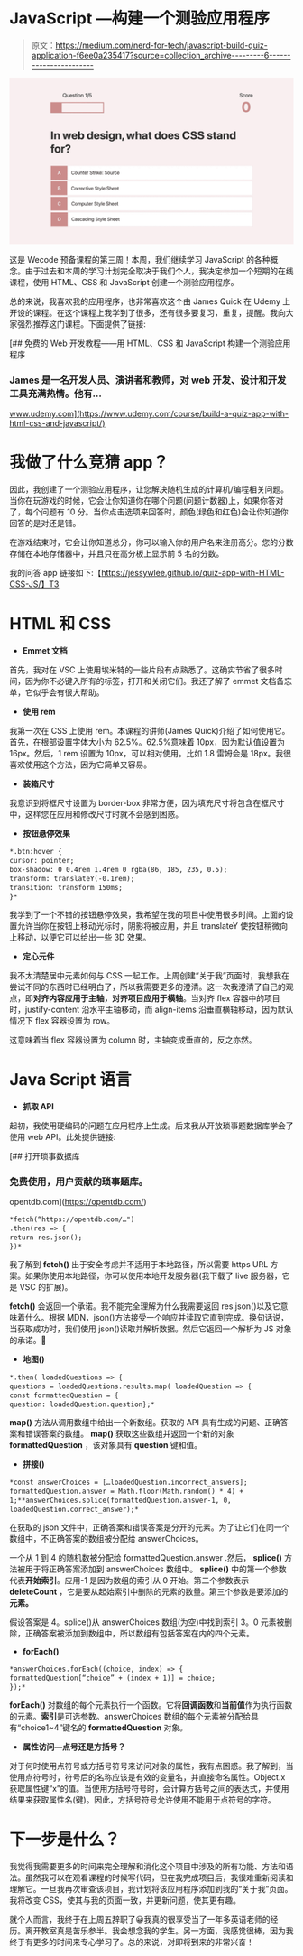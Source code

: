 # JavaScript —构建一个测验应用程序

> 原文：<https://medium.com/nerd-for-tech/javascript-build-quiz-application-f6ee0a235417?source=collection_archive---------6----------------------->

![](img/b2c65deb42cc408e92e46ff87701660d.png)

这是 Wecode 预备课程的第三周！本周，我们继续学习 JavaScript 的各种概念。由于过去和本周的学习计划完全取决于我们个人，我决定参加一个短期的在线课程，使用 HTML、CSS 和 JavaScript 创建一个测验应用程序。

总的来说，我喜欢我的应用程序，也非常喜欢这个由 James Quick 在 Udemy 上开设的课程。在这个课程上我学到了很多，还有很多要复习，重复，提醒。我向大家强烈推荐这门课程。下面提供了链接:

[](https://www.udemy.com/course/build-a-quiz-app-with-html-css-and-javascript/) [## 免费的 Web 开发教程——用 HTML、CSS 和 JavaScript 构建一个测验应用程序

### James 是一名开发人员、演讲者和教师，对 web 开发、设计和开发工具充满热情。他有…

www.udemy.com](https://www.udemy.com/course/build-a-quiz-app-with-html-css-and-javascript/) 

# **我做了什么竞猜 app？**

因此，我创建了一个测验应用程序，让您解决随机生成的计算机/编程相关问题。当你在玩游戏的时候，它会让你知道你在哪个问题(问题计数器)上，如果你答对了，每个问题有 10 分。当你点击选项来回答时，颜色(绿色和红色)会让你知道你回答的是对还是错。

在游戏结束时，它会让你知道总分，你可以输入你的用户名来注册高分。您的分数存储在本地存储器中，并且只在高分板上显示前 5 名的分数。

我的问答 app 链接如下:【https://jessywlee.github.io/quiz-app-with-HTML-CSS-JS/】T3

# HTML 和 CSS

*   **Emmet 文档**

首先，我对在 VSC 上使用埃米特的一些片段有点熟悉了。这确实节省了很多时间，因为你不必键入所有的标签，打开和关闭它们。我还了解了 emmet 文档备忘单，它似乎会有很大帮助。

*   **使用 rem**

我第一次在 CSS 上使用 rem。本课程的讲师(James Quick)介绍了如何使用它。首先，在根部设置字体大小为 62.5%。62.5%意味着 10px，因为默认值设置为 16px。然后，1 rem 设置为 10px，可以相对使用。比如 1.8 雷姆会是 18px。我很喜欢使用这个方法，因为它简单又容易。

*   **装箱尺寸**

我意识到将框尺寸设置为 border-box 非常方便，因为填充尺寸将包含在框尺寸中，这样您在应用和修改尺寸时就不会感到困惑。

*   **按钮悬停效果**

```
*.btn:hover {
cursor: pointer;
box-shadow: 0 0.4rem 1.4rem 0 rgba(86, 185, 235, 0.5);
transform: translateY(-0.1rem);
transition: transform 150ms;
}*
```

我学到了一个不错的按钮悬停效果，我希望在我的项目中使用很多时间。上面的设置允许当你在按钮上移动光标时，阴影将被应用，并且 translateY 使按钮稍微向上移动，以便它可以给出一些 3D 效果。

*   **定心元件**

我不太清楚居中元素如何与 CSS 一起工作。上周创建“关于我”页面时，我想我在尝试不同的东西时已经明白了，所以我需要更多的澄清。这一次我澄清了自己的观点，即**对齐内容应用于主轴，对齐项目应用于横轴**。当对齐 flex 容器中的项目时，justify-content 沿水平主轴移动，而 align-items 沿垂直横轴移动，因为默认情况下 flex 容器设置为 row。

这意味着当 flex 容器设置为 column 时，主轴变成垂直的，反之亦然。

# Java Script 语言

*   **抓取 API**

起初，我使用硬编码的问题在应用程序上生成。后来我从开放琐事题数据库学会了使用 web API。此处提供链接:

 [## 打开琐事数据库

### 免费使用，用户贡献的琐事题库。

opentdb.com](https://opentdb.com/) 

```
*fetch(“https://opentdb.com/…")
.then(res => {
return res.json();
})*
```

我了解到 **fetch()** 出于安全考虑并不适用于本地路径，所以需要 https URL 方案。如果你使用本地路径，你可以使用本地开发服务器(我下载了 live 服务器，它是 VSC 的扩展)。

**fetch()** 会返回一个承诺。我不能完全理解为什么我需要返回 res.json()以及它意味着什么。根据 MDN，json()方法接受一个响应并读取它直到完成。换句话说，当获取成功时，我们使用 json()读取并解析数据。然后它返回一个解析为 JS 对象的承诺。🤯

*   **地图()**

```
*.then( loadedQuestions => {
questions = loadedQuestions.results.map( loadedQuestion => {
const formattedQuestion = {
question: loadedQuestion.question};*
```

**map()** 方法从调用数组中给出一个新数组。获取的 API 具有生成的问题、正确答案和错误答案的数组。 **map()** 获取这些数组并返回一个新的对象 **formattedQuestion** ，该对象具有 **question** 键和值。

*   **拼接()**

```
*const answerChoices = […loadedQuestion.incorrect_answers];
formattedQuestion.answer = Math.floor(Math.random() * 4) + 1;**answerChoices.splice(formattedQuestion.answer-1, 0,
loadedQuestion.correct_answer);*
```

在获取的 json 文件中，正确答案和错误答案是分开的元素。为了让它们在同一个数组中，不正确答案的数组被分配给 answerChoices。

一个从 1 到 4 的随机数被分配给 formattedQuestion.answer .然后， **splice()** 方法被用于将正确答案添加到 answerChoices 数组中。 **splice()** 中的第一个参数代表**开始索引**。应用-1 是因为数组的索引从 0 开始。第二个参数表示 **deleteCount** ，它是要从起始索引中删除的元素的数量。第三个参数是要添加的**元素。**

假设答案是 4。splice()从 answerChoices 数组(为空)中找到索引 3。0 元素被删除，正确答案被添加到数组中，所以数组有包括答案在内的四个元素。

*   **forEach()**

```
*answerChoices.forEach((choice, index) => {
formattedQuestion[“choice” + (index + 1)] = choice;
});*
```

**forEach()** 对数组的每个元素执行一个函数。它将**回调函数**和**当前值**作为执行函数的元素。**索引**是可选参数。answerChoices 数组的每个元素被分配给具有“choice1~4”键名的 **formattedQuestion** 对象。

*   **属性访问—点号还是方括号？**

对于何时使用点符号或方括号符号来访问对象的属性，我有点困惑。我了解到，当使用点符号时，符号后的名称应该是有效的变量名，并直接命名属性。Object.x 获取属性键“x”的值。当使用方括号符号时，会计算方括号之间的表达式，并使用结果来获取属性名(键)。因此，方括号符号允许使用不能用于点符号的字符。

# 下一步是什么？

我觉得我需要更多的时间来完全理解和消化这个项目中涉及的所有功能、方法和语法。虽然我可以在观看课程的时候写代码，但在我完成项目后，我很难重新阅读和理解它。一旦我再次审查该项目，我计划将该应用程序添加到我的“关于我”页面。我将改变 CSS，使其与我的页面一致，并更新问题，使其更有趣。

就个人而言，我终于在上周五辞职了😀我真的很享受当了一年多英语老师的经历。离开教室真是苦乐参半。我会想念我的学生。另一方面，我感觉很棒，因为我终于有更多的时间来专心学习了。总的来说，对即将到来的非常兴奋！